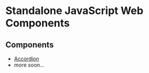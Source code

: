 # Standalone JavaScript Web Components

## Components
- [Accordion](./src/components/accordion)
- more soon...
